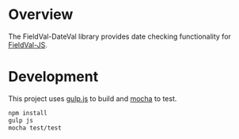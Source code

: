 Overview
==============
The FieldVal-DateVal library provides date checking functionality for [FieldVal-JS](https://github.com/FieldVal/fieldval-js/).

Development
=============

This project uses [gulp.js](http://gulpjs.com/) to build and [mocha](http://visionmedia.github.io/mocha/) to test.

```bash
npm install
gulp js
mocha test/test
```